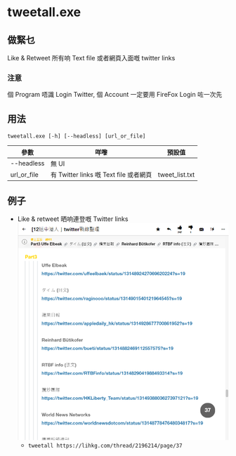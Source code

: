 # tweetall.exe

## 做緊乜
Like & Retweet 所有响 Text file 或者網頁入面嘅 twitter links

### 注意
個 Program 唔識 Login Twitter, 個 Account 一定要用 FireFox Login 咗一次先

## 用法
```
tweetall.exe [-h] [--headless] [url_or_file]
```
| 參數        | 咩嚟                               | 預設值 |
|-------------|-----------------------------------|--------|
| --headless | 無 UI |     |
| url_or_file | 有 Twitter links 嘅 Text file 或者網頁 | tweet_list.txt |

>

## 例子
* Like & retweet 晒响連登嘅 Twitter links ![](images/lihkg.png)
    * `tweetall https://lihkg.com/thread/2196214/page/37`
